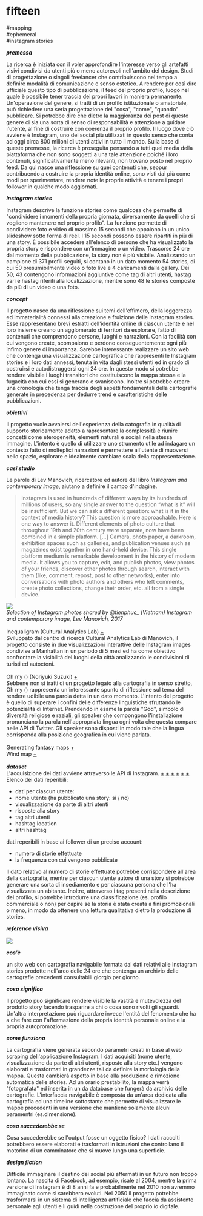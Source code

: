 
# fifteen

#mapping <br> #ephemeral <br> #instagram stories
<br>

***premessa***<br>

La ricerca è iniziata con il voler approfondire l'interesse verso gli artefatti visivi condivisi da utenti più o meno autorevoli nell'ambito del design. Studi di progettazione o singoli freelancer che contribuiscono nel tempo a definire modalità di comunicazione e senso estetico. A rendere per così dire ufficiale questo tipo di pubblicazione, il feed del proprio profilo, luogo nel quale è possibile tener traccia dei propri lavori in maniera permanente. Un'operazione del genere, si tratti di un profilo istituzionale o amatoriale, può richiedere una seria progettazione del "cosa", "come", "quando" pubblicare. Si potrebbe dire che dietro la maggioranza dei post di questo genere ci sia una sorta di senso di responsabilità e attenzione a guidare l'utente, al fine di costruire con coerenza il proprio profilo. Il luogo dove ciò avviene è Instagram, uno dei social più utilizzati in questo senso che conta ad oggi circa 800 milioni di utenti attivi in tutto il mondo. Sulla base di queste premesse, la ricerca è proseguita pensando a tutti quei media della piattaforma che non sono soggetti a una tale attenzione poiché i loro contenuti, significativamente meno rilevanti, non trovano posto nel proprio feed. Da qui nasce una riflessione su quei contenuti che, seppur contribuendo a costruire la propria identità online, sono visti dai più come modi per sperimentare, rendere note le proprie attività e tenere i propri follower in qualche modo aggiornati.

***instagram stories*** <br>

Instagram descrive la funzione stories come qualcosa che permette di "condividere i momenti della propria giornata, diversamente da quelli che si vogliono mantenere nel proprio profilo". La funzione permette di condividere foto e video di massimo 15 secondi che appaiono in un unico slideshow sotto forma di reel. I 15 secondi possono essere ripartiti in più di una story. È possibile accedere all'elenco di persone che ha visualizzato la propria story e rispondere con un'immagine o un video. Trascorse 24 ore dal momento della pubblicazione, la story non è più visibile. Analizzando un campione di 371 profili seguiti, si contano in un dato momento 54 stories, di cui 50 presumibilmente video o foto live e 4 caricamenti dalla gallery. Dei 50, 43 contengono informazioni aggiuntive come tag di altri utenti, hastag vari e hastag riferiti alla localizzazione, mentre sono 48 le stories composte da più di un video o una foto.


***concept*** <br>

Il progetto nasce da una riflessione sui temi dell'effimero, della leggerezza ed immaterialità connessi alla creazione e fruizione delle Instagram stories. Esse rappresentano brevi estratti dell'identità online di ciascun utente e nel loro insieme creano un agglomerato di territori da esplorare, fatto di contenuti che comprendono persone, luoghi e narrazioni. Con la facilità con cui vengono create, scompaiono e perdono conseguentemente ogni più infimo genere di importanza. Sarebbe interessante realizzare un sito web che contenga una visualizzazione cartografica che rappresenti le Instagram stories e i loro dati annessi, tenuta in vita dagli stessi utenti ed in grado di costruirsi e autodistruggersi ogni 24 ore. In questo modo si potrebbe rendere visibile i luoghi transitori che costituiscono la mappa stessa e la fugacità con cui essi si generano e svaniscono. Inoltre si potrebbe creare una cronologia che tenga traccia degli aspetti fondamentali della cartografie generate in precedenza per dedurre trend e caratteristiche delle pubblicazioni. <br>

***obiettivi*** <br>

Il progetto vuole avvalersi dell'esperienza della catografia in qualità di supporto storicamente adatto a rapresentare la complessità e riunire concetti come eterogeneità, elementi naturali e sociali nella stessa immagine. L'intento è quello di utilizzare uno strumento utile ad indagare un contesto fatto di molteplici narrazioni e permettere all'utente di muoversi nello spazio, esplorare e idealmente cambiare scala della rappresentazione.

***casi studio*** <br>

Le parole di Lev Manovich, ricercatore ed autore del libro *Instagram and contemporary image*, aiutano a definire il campo d'indagine. 
>Instagram is used in hundreds of different ways by its hundreds of millions of users,
so any single answer to the question “what is it” will be insufficient. But we can ask a
different question: what is it in the context of media history? This question is more
approachable. Here is one way to answer it. Different elements of photo culture that
throughout 19th and 20th century were separate, now have been combined in a simple
platform. [...] Camera, photo paper, a darkroom, exhibition spaces
such as galleries, and publication venues such as magazines exist together in one hand-held
device. This single platform medium is remarkable development in the history of modern
media. It allows you to capture, edit, and publish photos, view photos of your friends,
discover other photos through search, interact with them (like, comment, repost, post to
other networks), enter into conversations with photo authors and others who left
comments, create photo collections, change their order, etc. all from a single device.

![](https://i.imgur.com/ao4X1rV.jpg) <br>
*Selection of Instagram photos shared by @tienphuc_ (Vietnam) Instagram and contemporary image, Lev Manovich, 2017* 
<br>
<br>
Inequaligram (Cultural Analytics Lab)
[+](http://noriyukisuzuki.com/ohMy.html) <br>
Sviluppato dal centro di ricerca Cultural Analytics Lab di Manovich, il progetto consiste in due visualizzazioni interattive delle Instagram images condivise a Manhattan in un periodo di 5 mesi ed ha come obiettivo confrontare la visibilità dei luoghi della città analizzando le condivisioni di turisti ed autoctoni.
<br>
<br>
Oh my () (Noriyuki Suzuki) [+](http://www.creativeapplications.net/arduino-2/oh-my-calling-for-god-in-48-languages-using-twitter-api/) <br>
Sebbene non si tratti di un progetto legato alla cartografia in senso stretto, Oh my () rappresenta un'interessante spunto di riflessione sul tema del rendere udibile una parola detta in un dato momento. L'intento del progetto è quello di superare i confini delle differenze linguistiche sfruttando le potenzialità di Internet. Prendendo in esame la parola "God", simbolo di diversità religiose e raziali, gli speaker che compongono l'installazione pronunciano la parola nell'appropriata lingua ogni volta che questa compare nelle API di Twitter. Gli speaker sono disposti in modo tale che la lingua corrisponda alla posizione geografica in cui viene parlata.<br>
<br>
Generating fantasy maps [+](https://mewo2.com/notes/terrain/)
<br>
Wind map [+](http://hint.fm/projects/wind/)
<br>
<br>
***dataset*** 
<br>
 L'acquisizione dei dati avviene attraverso le API di Instagram. [+](https://github.com/mgp25/Instagram-API/blob/master/src/Request/Story.php) [+](https://github.com/CaliAlec/ChromeIGStory) [+](https://medium.com/@calialec/chrome-ig-story-bribing-the-instagram-story-api-with-cookies-c813e6dff911) [+](https://github.com/siongui/goigstorylink) [+](https://isdb.pw/about.html) [+](https://stackoverflow.com/questions/44318751/getting-instagram-story-in-php) <br> 
Elenco dei dati reperibili: <br>
* dati per ciascun utente:<br>
* nome utente (ha pubblicato una story: sì / no) <br>
* visualizzazione da parte di altri utenti <br>
* risposte alla story <br>
* tag altri utenti <br>
* hashtag location <br>
* altri hashtag <br>

dati reperibili in base ai follower di un preciso account:<br>
* numero di storie effettuate <br>
* la frequenza con cui vengono pubblicate <br>

Il dato relativo al numero di storie effettuate potrebbe corrispondere all'area della cartografia, mentre per ciascun utente autore di una story si potrebbe generare una sorta di insediamento e per ciascuna persona che l'ha visualizzata un abitante. Inoltre, attraverso i tag presenti nella descrizione del profilo, si potrebbe introdurre una classificazione (es. profilo commerciale o non) per capire se la storia è stata creata a fini promozionali o meno, in modo da ottenere una lettura qualitativa dietro la produzione di stories.


***reference visiva*** 
<br>
<br>
![](https://i.imgur.com/CRpiBl4.jpg)


***cos'è*** <br>

un sito web con cartografia navigabile formata dai dati relativi alle Instagram stories prodotte nell'arco delle 24 ore che contenga un archivio delle cartografie precedenti consultabili giorgio per giorno. <br>

***cosa significa*** <br>

Il progetto può significare rendere visibile la vastità e mutevolezza del prodotto story facendo trasparire a chi o cosa sono rivolti gli sguardi. Un'altra interpretazione può riguardare invece l'entità del fenomento che ha a che fare con l'affermazione della propria identità personale online e la propria autopromozione.

***come funziona*** <br>

La cartografia viene generata secondo parametri creati in base al web scraping dell'applicazione Instagram. I dati acquisiti (nome utente, visualizzazione da parte di altri utenti, risposte alla story etc.) vengono elaborati e trasformati in grandezze tali da definire la morfologia della mappa. Questa cambierà aspetto in base alla produzione e rimozione automatica delle stories. Ad un orario prestabilito, la mappa verrà "fotografata" ed inserita in un da database che fungerà da archivio delle cartografie. L'interfaccia navigabile è composta da un'area dedicata alla cartografia ed una timeline sottostante che permette di visualizzare le mappe precedenti in una versione che mantiene solamente alcuni paramentri (es.dimensione).   

***cosa succederebbe se*** <br>

Cosa succederebbe se l'output fosse un oggetto fisico? I dati raccolti potrebbero essere elaborati e trasformati in istruzioni che controllano il motorino di un camminatore che si muove lungo una superficie.

***design fiction*** <br>

Difficile immaginare il destino dei social più affermati in un futuro non troppo lontano. La nascita di Facebook, ad esempio, risale al 2004, mentre la prima versione di Instagram è di 8 anni fa e probabilmente nel 2010 non avremmo immaginato come si sarebbero evoluti. Nel 2050 il progetto potrebbe trasformarsi in un sistema di intelligenza artificiale che faccia da assistente personale agli utenti e li guidi nella costruzione del proprio io digitale.
